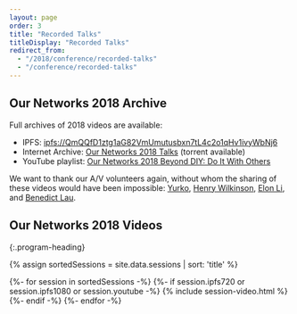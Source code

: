 ```yaml
---
layout: page
order: 3
title: "Recorded Talks"
titleDisplay: "Recorded Talks"
redirect_from:
  - "/2018/conference/recorded-talks"
  - "/conference/recorded-talks"
---
```


## Our Networks 2018 Archive

Full archives of 2018 videos are available:

- IPFS: [ipfs://QmQQfD1ztg1aG82VmUmutusbxn7tL4c2o1qHv1ivyWbNj6](https://ipfs.io/ipfs/QmQQfD1ztg1aG82VmUmutusbxn7tL4c2o1qHv1ivyWbNj6/)
- Internet Archive: [Our Networks 2018 Talks](https://archive.org/details/ournetworks2018) (torrent available)
- YouTube playlist: [Our Networks 2018 Beyond DIY: Do It With Others](https://www.youtube.com/playlist?list=PLx7_J32Ys60ey2bgSn2soAoBy0v9bBUbT)

 We want to thank our A/V volunteers again, without whom the sharing of these videos would have been impossible: [Yurko](https://github.com/darkdrgn2k), [Henry Wilkinson](https://github.com/Shrinks99), [Elon Li](https://github.com/ASoTNetworks), and [Benedict Lau](https://github.com/benhylau).

## Our Networks 2018 Videos
{:.program-heading}

{% assign sortedSessions = site.data.sessions | sort: 'title' %}

<div class="row video-grid">
{%- for session in sortedSessions -%}
  {%- if session.ipfs720 or session.ipfs1080 or session.youtube -%}
    {% include session-video.html %}
  {%- endif -%}
{%- endfor -%}
</div>
